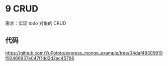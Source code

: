 # 9 CRUD

需求：实现 todo 对象的 CRUD

## 代码

https://github.com/YuPototo/express_mongo_example/tree/04daf49305910f92466937e047f1dd2d2ac45768
